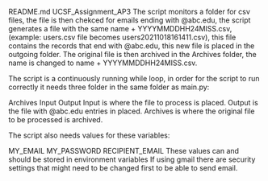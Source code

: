 README.md
UCSF_Assignment_AP3
The script monitors a folder for csv files, the file is then chekced for emails ending with @abc.edu, the script generates a file with the same name + YYYYMMDDHH24MISS.csv, (example: users.csv file becomes users20211018161411.csv), this file contains the records that end with @abc.edu, this new file is placed in the outgoing folder. The original file is then archived in the Archives folder, the name is changed to name + YYYYMMDDHH24MISS.csv.

The script is a continuously running while loop, in order for the script to run correctly it needs three folder in the same folder as main.py:

Archives
Input
Output
Input is where the file to process is placed. Output is the file with @abc.edu entries in placed. Archives is where the original file to be processed is archived.

The script also needs values for these variables:

MY_EMAIL
MY_PASSWORD
RECIPIENT_EMAIL These values can and should be stored in environment variables If using gmail there are security settings that might need to be changed first to be able to send email.
